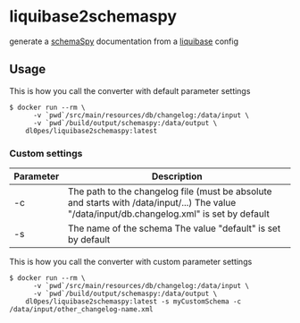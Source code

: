 # liquibase2schemaspy
generate a [schemaSpy](http://schemaspy.org) documentation from a [liquibase](https://www.liquibase.org/) config

## Usage

This is how you call the converter with default parameter settings

```
$ docker run --rm \
      -v `pwd`/src/main/resources/db/changelog:/data/input \
      -v `pwd`/build/output/schemaspy:/data/output \
    dl0pes/liquibase2schemaspy:latest
```

### Custom settings

| Parameter | Description                                                                                                                                    |
|-----------|------------------------------------------------------------------------------------------------------------------------------------------------|
| -c        | The path to the changelog file (must be absolute and starts with /data/input/...)   The value "/data/input/db.changelog.xml" is set by default |
| -s        | The name of the schema   The value "default" is set by default                                                                                 |

This is how you call the converter with custom parameter settings

```
$ docker run --rm \
      -v `pwd`/src/main/resources/db/changelog:/data/input \
      -v `pwd`/build/output/schemaspy:/data/output \
    dl0pes/liquibase2schemaspy:latest -s myCustomSchema -c /data/input/other_changelog-name.xml
```
